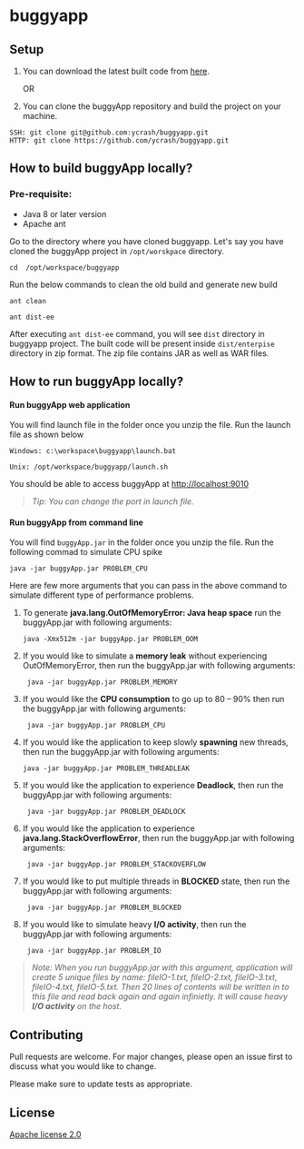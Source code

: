 # buggyapp

## Setup

1. You can download the latest built code from [here](https://tier1app.com/dist/buggyapp/buggyapp-latest.zip).

      OR

2. You can clone the buggyApp repository and build the project on your machine.

```
SSH: git clone git@github.com:ycrash/buggyapp.git
HTTP: git clone https://github.com/ycrash/buggyapp.git

```

## How to build buggyApp locally?

### Pre-requisite:

- Java 8 or later version
- Apache ant


Go to the directory where you have cloned buggyapp. Let's say you have cloned the buggyApp project in ```/opt/worskpace``` directory. 

```
cd  /opt/workspace/buggyapp

```

Run the below commands to clean the old build and generate new build

```
ant clean

ant dist-ee

```

After executing ```ant dist-ee``` command, you will see ```dist``` directory in buggyapp project. The built code will be present inside ```dist/enterpise``` directory in zip format. The zip file contains JAR as well as WAR files.


## How to run buggyApp locally?

#### Run buggyApp web application

You will find launch file in the folder once you unzip the file. Run the launch file as shown below

```
Windows: c:\workspace\buggyapp\launch.bat

Unix: /opt/workspace/buggyapp/launch.sh
```

You should be able to access buggyApp at <http://localhost:9010>

> *Tip: You can change the port in launch file.*


#### Run buggyApp from command line

You will find ```buggyApp.jar``` in the folder once you unzip the file. Run the following commad to simulate CPU spike

```
java -jar buggyApp.jar PROBLEM_CPU
```

Here are few more arguments that you can pass in the above command to simulate different type of performance problems.

1. To generate **java.lang.OutOfMemoryError: Java heap space** run the buggyApp.jar with following arguments:

    ```
    java -Xmx512m -jar buggyApp.jar PROBLEM_OOM
    ```

2. If you would like to simulate a **memory leak** without experiencing OutOfMemoryError, then run the buggyApp.jar with following arguments:

   ```
    java -jar buggyApp.jar PROBLEM_MEMORY
   ```
3. If you would like the **CPU consumption** to go up to 80 – 90% then run the buggyApp.jar with following arguments:

   ```
    java -jar buggyApp.jar PROBLEM_CPU
   ```
4. If you would like the application to keep slowly **spawning** new threads, then run the buggyApp.jar with following arguments:

   ```
   java -jar buggyApp.jar PROBLEM_THREADLEAK
   ```
   
5. If you would like the application to experience **Deadlock**, then run the buggyApp.jar with following arguments:

   ```
    java -jar buggyApp.jar PROBLEM_DEADLOCK
   ```
6. If you would like the application to experience **java.lang.StackOverflowError**, then run the buggyApp.jar with following arguments:

   ```
    java -jar buggyApp.jar PROBLEM_STACKOVERFLOW
   ```
7. If you would like to put multiple threads in **BLOCKED** state, then run the buggyApp.jar with following arguments:

   ```
    java -jar buggyApp.jar PROBLEM_BLOCKED
   ```
8. If you would like to simulate heavy **I/O activity**, then run the buggyApp.jar with following arguments:

   ```
    java -jar buggyApp.jar PROBLEM_IO
   ```

> *Note: When you run buggyApp.jar with this argument, application will create 5 unique files by name: fileIO-1.txt, fileIO-2.txt, fileIO-3.txt, fileIO-4.txt, fileIO-5.txt. Then 20 lines of contents will be written in to this file and read back again and again infinietly. It will cause heavy **I/O activity** on the host.*


## Contributing
Pull requests are welcome. For major changes, please open an issue first to discuss what you would like to change.

Please make sure to update tests as appropriate.

## License
[Apache license 2.0](https://www.apache.org/licenses/LICENSE-2.0)